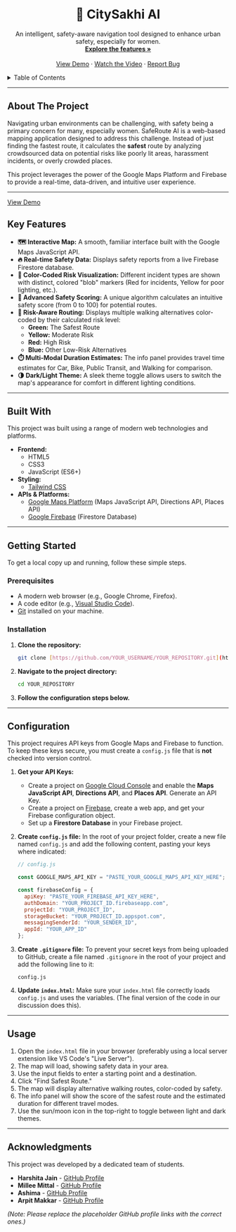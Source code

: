 <div align="center">
  <h1 align="center">📍 CitySakhi AI</h1>
  <p align="center">
    An intelligent, safety-aware navigation tool designed to enhance urban safety, especially for women.
    <br />
    <a href="#about-the-project"><strong>Explore the features »</strong></a>
    <br />
    <br />
    <a href="https://arpitmakkar12.github.io/City-Sakhi-AI/">View Demo</a>
    ·
    <a href="https://youtu.be/zZGkUzhAMv0">Watch the Video</a>
    ·
    <a href="https://github.com/ArpitMakkar12/City-Sakhi-AI/issues">Report Bug</a>
  </p>
</div>

<details>
  <summary>Table of Contents</summary>
  <ol>
    <li><a href="#about-the-project">About The Project</a></li>
    <li><a href="#key-features">Key Features</a></li>
    <li><a href="#built-with">Built With</a></li>
    <li><a href="#getting-started">Getting Started</a></li>
    <li><a href="#configuration">Configuration</a></li>
    <li><a href="#usage">Usage</a></li>
    <li><a href="#acknowledgments">Acknowledgments</a></li>
  </ol>
</details>

---

## About The Project

Navigating urban environments can be challenging, with safety being a primary concern for many, especially women. SafeRoute AI is a web-based mapping application designed to address this challenge. Instead of just finding the fastest route, it calculates the **safest** route by analyzing crowdsourced data on potential risks like poorly lit areas, harassment incidents, or overly crowded places.

This project leverages the power of the Google Maps Platform and Firebase to provide a real-time, data-driven, and intuitive user experience.

---
<a href="https://arpitmakkar12.github.io/City-Sakhi-AI/">View Demo</a>

## Key Features

* **🗺️ Interactive Map:** A smooth, familiar interface built with the Google Maps JavaScript API.
* **🔥 Real-time Safety Data:** Displays safety reports from a live Firebase Firestore database.
* **🎨 Color-Coded Risk Visualization:** Different incident types are shown with distinct, colored "blob" markers (Red for incidents, Yellow for poor lighting, etc.).
* **💯 Advanced Safety Scoring:** A unique algorithm calculates an intuitive safety score (from 0 to 100) for potential routes.
* **🚦 Risk-Aware Routing:** Displays multiple walking alternatives color-coded by their calculated risk level:
    * **Green:** The Safest Route
    * **Yellow:** Moderate Risk
    * **Red:** High Risk
    * **Blue:** Other Low-Risk Alternatives
* **⏱️ Multi-Modal Duration Estimates:** The info panel provides travel time estimates for Car, Bike, Public Transit, and Walking for comparison.
* **🌗 Dark/Light Theme:** A sleek theme toggle allows users to switch the map's appearance for comfort in different lighting conditions.

---

## Built With

This project was built using a range of modern web technologies and platforms.

* **Frontend:**
    * HTML5
    * CSS3
    * JavaScript (ES6+)
* **Styling:**
    * [Tailwind CSS](https://tailwindcss.com/)
* **APIs & Platforms:**
    * [Google Maps Platform](https://maps.google.com/) (Maps JavaScript API, Directions API, Places API)
    * [Google Firebase](https://firebase.google.com/) (Firestore Database)

---

## Getting Started

To get a local copy up and running, follow these simple steps.

### Prerequisites

* A modern web browser (e.g., Google Chrome, Firefox).
* A code editor (e.g., [Visual Studio Code](https://code.visualstudio.com/)).
* [Git](https://git-scm.com/downloads) installed on your machine.

### Installation

1.  **Clone the repository:**
    ```bash
    git clone [https://github.com/YOUR_USERNAME/YOUR_REPOSITORY.git](https://github.com/YOUR_USERNAME/YOUR_REPOSITORY.git)
    ```
2.  **Navigate to the project directory:**
    ```bash
    cd YOUR_REPOSITORY
    ```
3.  **Follow the configuration steps below.**

---

## Configuration

This project requires API keys from Google Maps and Firebase to function. To keep these keys secure, you must create a `config.js` file that is **not** checked into version control.

1.  **Get your API Keys:**
    * Create a project on [Google Cloud Console](https://console.cloud.google.com/) and enable the **Maps JavaScript API**, **Directions API**, and **Places API**. Generate an API Key.
    * Create a project on [Firebase](https://console.firebase.google.com/), create a web app, and get your Firebase configuration object.
    * Set up a **Firestore Database** in your Firebase project.

2.  **Create `config.js` file:**
    In the root of your project folder, create a new file named `config.js` and add the following content, pasting your keys where indicated:

    ```javascript
    // config.js

    const GOOGLE_MAPS_API_KEY = "PASTE_YOUR_GOOGLE_MAPS_API_KEY_HERE";

    const firebaseConfig = {
      apiKey: "PASTE_YOUR_FIREBASE_API_KEY_HERE",
      authDomain: "YOUR_PROJECT_ID.firebaseapp.com",
      projectId: "YOUR_PROJECT_ID",
      storageBucket: "YOUR_PROJECT_ID.appspot.com",
      messagingSenderId: "YOUR_SENDER_ID",
      appId: "YOUR_APP_ID"
    };
    ```

3.  **Create `.gitignore` file:**
    To prevent your secret keys from being uploaded to GitHub, create a file named `.gitignore` in the root of your project and add the following line to it:

    ```
    config.js
    ```

4.  **Update `index.html`:**
    Make sure your `index.html` file correctly loads `config.js` and uses the variables. (The final version of the code in our discussion does this).

---

## Usage

1.  Open the `index.html` file in your browser (preferably using a local server extension like VS Code's "Live Server").
2.  The map will load, showing safety data in your area.
3.  Use the input fields to enter a starting point and a destination.
4.  Click "Find Safest Route."
5.  The map will display alternative walking routes, color-coded by safety.
6.  The info panel will show the score of the safest route and the estimated duration for different travel modes.
7.  Use the sun/moon icon in the top-right to toggle between light and dark themes.

---

## Acknowledgments

This project was developed by a dedicated team of students.

* **Harshita Jain** - [GitHub Profile](https://github.com/harshita25221)
* **Millee Mittal** - [GitHub Profile](https://github.com/Millee-24)
* **Ashima** - [GitHub Profile](https://github.com/AshimaGosain)
* **Arpit Makkar** - [GitHub Profile](https://github.com/ArpitMakkar12)

*(Note: Please replace the placeholder GitHub profile links with the correct ones.)*
